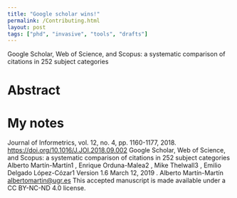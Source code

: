 ```yaml
---
title: "Google scholar wins!"
permalink: /Contributing.html
layout: post
tags: ["phd", "invasive", "tools", "drafts"]
---
```


Google Scholar, Web of Science, and Scopus: a systematic comparison of citations in 252 subject categories

# Abstract

# My notes






Journal of Informetrics, vol. 12, no. 4, pp. 1160-1177, 2018.
https://doi.org/10.1016/J.JOI.2018.09.002
Google Scholar, Web of Science, and
Scopus: a systematic comparison of
citations in 252 subject categories
Alberto Martín-Martín1
, Enrique Orduna-Malea2
, Mike
Thelwall3
, Emilio Delgado López-Cózar1
Version 1.6
March 12, 2019
.
Alberto Martín-Martín
albertomartin@ugr.es
This accepted manuscript is made available under a CC BY-NC-ND 4.0 license.